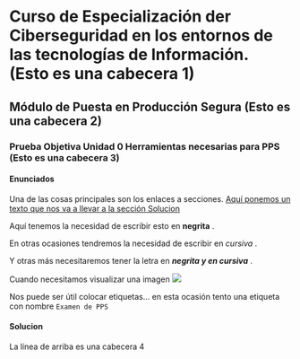 #    Curso de Especialización der Ciberseguridad en los entornos de las tecnologías de Información. (Esto es una cabecera 1)

##   Módulo de Puesta en Producción Segura (Esto es una cabecera 2)

###    Prueba Objetiva Unidad 0 Herramientas necesarias para PPS (Esto es una cabecera 3)

#### Enunciados ####

Una de las cosas principales son los enlaces a secciones.  [Aquí ponemos un texto que nos va a llevar a la sección Solucion](#Solucion)

Aquí tenemos la necesidad de escribir esto en     __negrita__     .

En otras ocasiones tendremos la necesidad de escribir en       _cursiva_      .

Y otras más necesitaremos tener la letra en      ___negrita y en cursiva___      .

Cuando necesitamos visualizar una imagen ![](img/jose.jpg) 

Nos puede ser útil colocar etiquetas... en esta ocasión tento una etiqueta con nombre ``Examen de PPS``

#### Solucion #### 
La línea de arriba es una cabecera 4

